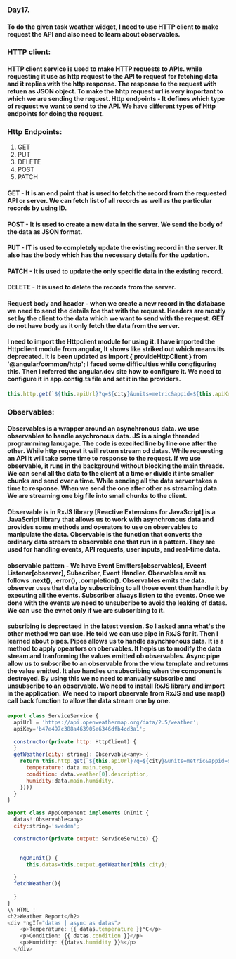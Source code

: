 ### Day17.
#### To do the given task weather widget, I need to use HTTP client to make request the API and also need to learn about observables.  
### HTTP client:
#### HTTP client service is used to make HTTP requests to APIs. while requesting it use as http request to the API to request for fetching data and it replies with the http response. The response to the request with retuen as JSON object. To make the hhtp request url is very important to which we are sending the request. Http endpoints - It defines which type of request we want to send to the API. We have different types of Http endpoints for doing the request.
### Http Endpoints:
1. GET
2. PUT
3. DELETE
4. POST
5. PATCH
#### GET - It is an end point that is used to fetch the record from the requested API or server. We can fetch list of all records as well as the particular records by using ID. 
#### POST - It is used to create a new data in the server. We send the body of the data as JSON format. 
#### PUT - IT is used to completely update the existing record in the server. It also has the body which has the necessary details for the updation.
#### PATCH - It is used to update the only specific data in the existing record. 
#### DELETE - It is used to delete the records from the server. 
#### Request body and header - when we create a new record in the database we need to send the details foe that with the request. Headers are mostly set by the client to the data which we want to send with the request. GET do not have body as it only fetch the data from the server.
#### I need to import the Httpclient module for using it. I have imported the Httpclient module from angular, It shows like striked out which means its deprecated. It is been updated as import { provideHttpClient } from '@angular/common/http'; I faced some difficulties while congfiguring this. Then I referred the angular.dev site how to configure it. We need to configure it in app.config.ts file and set it in the providers. 
```js
this.http.get(`${this.apiUrl}?q=${city}&units=metric&appid=${this.apiKey}`)
```
### Observables:
#### Observables is a wrapper around an asynchronous data. we use observables to handle asychronous data. JS is a single threaded programmimg lanugage. The code is execited line by line one after the other. While http request it will return stream od datas. While requesting an API it will take some time to response to the request. If we use observable, it runs in the background without blocking the main threads. We can send all the data to the client at a time or divide it into smaller chunks and send over a time. While sending all the data server takes a time to response. When we send the one after other as streaming data. We are streaming one big file into small chunks to the client. 
#### Observable is in RxJS library [Reactive Extensions for JavaScript] is a JavaScript library that allows us to work with asynchronous data and provides some methods and operators to use on observables to manipulate the data. Observable is the function that converts the ordinary data stream to observable one that run in a pattern. They are used  for handling events, API requests, user inputs, and real-time data.
#### observable pattern - We have Event Emitters[observables], Eveent Listener[observer], Subscriber, Event Handler. Obervables emit as follows .next(), .error(), .completion(). Observables emits the data. observer uses that data by subscribing to all those event then handle it by executing all the events. Subscriber always listen to the events. Once we done with the events we need to unsubcribe to avoid the leaking of datas. We can use the evnet only if we are subscribing to it. 
#### subsribing is deprectaed in the latest version. So I asked anna what's the other method we can use. He told we can use pipe in RxJS for it. Then I learned about pipes. Pipes allows us to handle asynchronous data. It is a method to apply opeartors on obervables. It hepls us to modify the data stream and tranforming the values emitted ob observables. Async pipe allow us to subscribe to an observable from the view template and returns the value emitted. It also handles unsubscribing when the component is destroyed. By using this we no need to manually subscribe and unsubscribe to an observable. We need to install RxJS library and import in the application. We need to import observale from RxJS and use map() call back function to allow the data stream one by one.
```js //service component.
export class ServiceService {
  apiUrl = 'https://api.openweathermap.org/data/2.5/weather';
  apiKey='b47e497c388a463905e6346dfb4cd3a1';

  constructor(private http: HttpClient) {
  }
  getWeather(city: string): Observable<any> {
    return this.http.get(`${this.apiUrl}?q=${city}&units=metric&appid=${this.apiKey}`).pipe(map((data:any)=>({
      temperature: data.main.temp,
      condition: data.weather[0].description,
      humidity:data.main.humidity,
    })))
  }
}
```
```js \\ app.cpmponent
export class AppComponent implements OnInit {
  datas!:Observable<any>
  city:string='sweden';

  constructor(private output: ServiceService) {}
  

    ngOnInit() {
      this.datas=this.output.getWeather(this.city);

  }
  fetchWeather(){
   
  }
}
\\ HTML :
<h2>Weather Report</h2>
<div *ngIf="datas | async as datas">
    <p>Temperature: {{ datas.temperature }}°C</p>
    <p>Condition: {{ datas.condition }}</p>
    <p>Humidity: {{datas.humidity }}%</p>
  </div>
  
```

